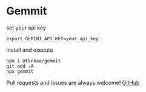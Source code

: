 # Gemmit

set your api key
```
export GEMINI_API_KEY=your_api_key
```

install and execute
```
npm i @tknkaa/gemmit
git add -A
npx gemmit
```

Pull requests and issues are always welcome! [GitHub](https://github.com/tknkaa/gemmit)
